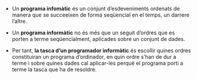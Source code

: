 - Un **programa infomàtic** és un conjunt d’esdeveniments ordenats de manera
que se succeeixen de forma seqüencial en el temps, un darrere l’altre.

- Un **programa informàtic** no és més que un seguit d’ordres que es porten a
terme seqüencialment, aplicades sobre un conjunt de dades.

- Per tant, **la tasca d’un programador informàtic** és escollir quines ordres constituiran
un programa d’ordinador, en quin ordre s’han de dur a terme i sobre quines
dades cal aplicar-les perquè el programa porti a terme la tasca que ha de resoldre.

